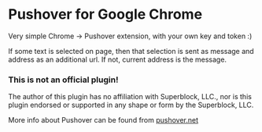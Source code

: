 # Pushover for Google Chrome

Very simple Chrome -> Pushover extension, with your own key and token :)

If some text is selected on page, then that selection is sent as message
and address as an additional url. If not, current address is the message.



### This is not an official plugin!

The author of this plugin has no affiliation with Superblock, LLC., nor is this plugin endorsed or supported in any shape or form by the Superblock, LLC.

More info about Pushover can be found from [pushover.net](https://pushover.net)
